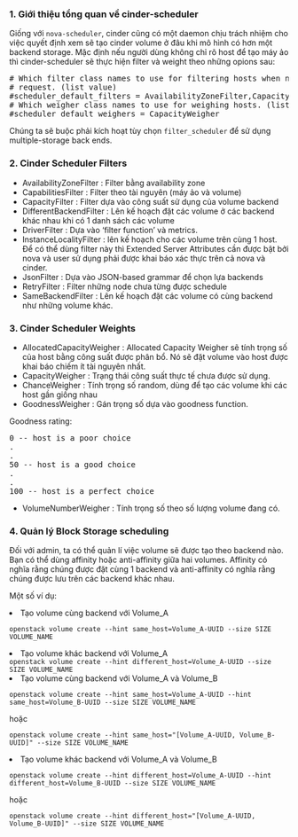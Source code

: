 <h3>1. Giới thiệu tổng quan về cinder-scheduler</h3>
<p>Giống với <code>nova-scheduler</code>, cinder cũng có một daemon chịu trách nhiệm cho việc quyết định xem sẽ tạo cinder volume ở đâu khi mô hình có hơn một backend storage. Mặc định nếu người dùng không chỉ rõ host để tạo máy ảo thì cinder-scheduler sẽ thực hiện filter và weight theo những opions sau:</p>
<pre># Which filter class names to use for filtering hosts when not specified in the
# request. (list value)
#scheduler_default_filters = AvailabilityZoneFilter,CapacityFilter,CapabilitiesFilter
# Which weigher class names to use for weighing hosts. (list value)
#scheduler_default_weighers = CapacityWeigher</pre>
<p>Chúng ta sẽ buộc phải kích hoạt tùy chọn <code>filter_scheduler</code> để sử dụng multiple-storage back ends.</p>
<h3>2. Cinder Scheduler Filters</h3>
<ul>
<li>AvailabilityZoneFilter : Filter bằng availability zone</li>
<li>CapabilitiesFilter : Filter theo tài nguyên (máy ảo và volume)</li>
<li>CapacityFilter : Filter dựa vào công suất sử dụng của volume backend</li>
<li>DifferentBackendFilter  : Lên kế hoạch đặt các volume ở các backend khác nhau khi có 1 danh sách các volume</li>
<li>DriverFilter : Dựa vào ‘filter function’ và metrics.</li>
<li>InstanceLocalityFilter : lên kế hoạch cho các volume trên cùng 1 host. Để có thể dùng filter này thì Extended Server Attributes cần được bật bởi nova và user sử dụng phải được khai báo xác thực trên cả nova và cinder.</li>
<li>JsonFilter : Dựa vào JSON-based grammar để chọn lựa backends</li>
<li>RetryFilter : Filter những node chưa từng được schedule</li>
<li>SameBackendFilter : Lên kế hoạch đặt các volume có cùng backend như những volume khác.</li>
</ul>
<h3>3. Cinder Scheduler Weights</h3>
<ul>
<li>AllocatedCapacityWeigher : Allocated Capacity Weigher sẽ tính trọng số của host bằng công suất được phân bổ. Nó sẽ đặt volume vào host được khai báo chiếm ít tài nguyên nhất.</li>
<li>CapacityWeigher : Trạng thái công suất thực tế chưa được sử dụng.</li>
<li>ChanceWeigher : Tính trọng số random, dùng để tạo các volume khi các host gần giống nhau</li>
<li>GoodnessWeigher : Gán trọng số dựa vào goodness function.</li>
</ul>
<p>Goodness rating:</p>
<div class="highlight highlight-source-shell"><pre>0 -- host is a poor choice
<span class="pl-c1">.</span>
<span class="pl-c1">.</span>
50 -- host is a good choice
<span class="pl-c1">.</span>
<span class="pl-c1">.</span>
100 -- host is a perfect choice</pre></div>
<ul>
<li>VolumeNumberWeigher : Tính trọng số theo số lượng volume đang có.</li>
</ul>
<h3>4. Quản lý Block Storage scheduling</h3>
<p>Đối với admin, ta có thể quản lí việc volume sẽ được tạo theo backend nào. Bạn có thể dùng affinity hoặc anti-affinity giữa hai volumes. Affinity có nghĩa rằng chúng được đặt cùng 1 backend và anti-affinity có nghĩa rằng chúng được lưu trên các backend khác nhau.</p>
<p>Một số ví dụ:</p>
<li>Tạo volume cùng backend với Volume_A</li>
<p><code>openstack volume create --hint same_host=Volume_A-UUID --size SIZE VOLUME_NAME</code></p>
<li>Tạo volume khác backend với Volume_A</li>
<code>openstack volume create --hint different_host=Volume_A-UUID --size SIZE VOLUME_NAME</code>
<li>Tạo volume cùng backend với Volume_A và Volume_B</li>
<p><code>openstack volume create --hint same_host=Volume_A-UUID --hint same_host=Volume_B-UUID --size SIZE VOLUME_NAME</code></p>
<p>hoặc</p>
<p><code>openstack volume create --hint same_host="[Volume_A-UUID, Volume_B-UUID]" --size SIZE VOLUME_NAME</code></p>
<li>Tạo volume khác backend với Volume_A và Volume_B</li>
<p><code>openstack volume create --hint different_host=Volume_A-UUID --hint different_host=Volume_B-UUID --size SIZE VOLUME_NAME</code></p>
<p>hoặc</p>
<p><code>openstack volume create --hint different_host="[Volume_A-UUID, Volume_B-UUID]" --size SIZE VOLUME_NAME</code></p>




























